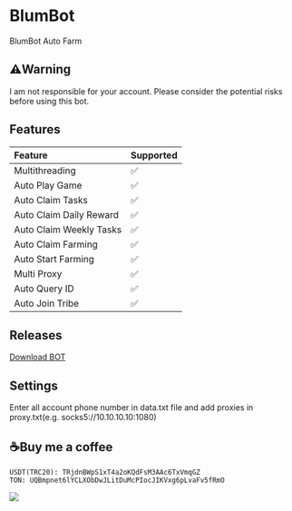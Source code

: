 # BlumBot
BlumBot Auto Farm

## ⚠️Warning
I am not responsible for your account. Please consider the potential risks before using this bot.

## Features
| Feature                   | Supported |
| :------------------------ | :-------- |
| Multithreading            | ✅        |
| Auto Play Game            | ✅        |
| Auto Claim Tasks          | ✅        |
| Auto Claim Daily Reward   | ✅        |
| Auto Claim Weekly Tasks   | ✅        |
| Auto Claim Farming        | ✅        |
| Auto Start Farming        | ✅        |
| Multi Proxy               | ✅        |
| Auto Query ID             | ✅        |
| Auto Join Tribe           | ✅        |

## Releases
[Download BOT](https://github.com/glad-tidings/BlumBot/releases)

## Settings
Enter all account phone number in data.txt file and add proxies in proxy.txt(e.g. socks5://10.10.10.10:1080)

## ☕Buy me a coffee
```
USDT(TRC20): TRjdnBWpS1xT4a2oKQdFsM3AAc6TxVmqGZ
TON: UQBmpnet6lYCLXObDwJLitDuMcPIocJIKVxg6pLvaFv5fRmO
```

![](http://visit.parselecom.com/Api/Visit/glad-tidings/BlumBot/CF3476)
